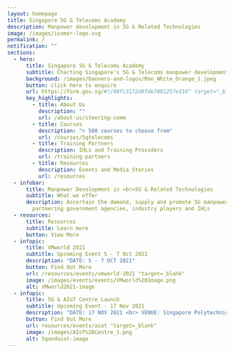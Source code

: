 ```yaml
---
layout: homepage
title: Singapore 5G & Telecoms Academy
description: Manpower development in 5G & Related Technologies
image: /images/isomer-logo.svg
permalink: /
notification: ""
sections:
  - hero:
      title: Singapore 5G & Telecoms Academy
      subtitle: Charting Singapore's 5G & Telecoms manpower development with you
      background: /images/banners-and-logos/Man_White_Orange_1.jpeg
      button: click here to enquire
      url: https://form.gov.sg/#!/60fc3172d0fde7001257e316" target="_blank
      key_highlights:
        - title: About Us
          description: ""
          url: /about-us/steering-comm
        - title: Courses
          description: "> 500 courses to choose from"
          url: /courses/5gtelecoms
        - title: Training Partners
          description: IHLs and Training Providers
          url: /training-partners
        - title: Resources
          description: Events and Media Stories
          url: /resources
  - infobar:
      title: Manpower Development in <br>5G & Related Technologies
      subtitle: What we offer
      description: Ascertain the demand, supply and promote 5G manpower development by
        partnering government agencies, industry players and IHLs
  - resources:
      title: Resources
      subtitle: Learn more
      button: View More
  - infopic:
      title: VMworld 2021
      subtitle: Upcoming Event 5 - 7 Oct 2021
      description: "DATE: 5 - 7 OCT 2021"
      button: Find Out More
      url: /resources/events/vmworld-2021 "target=_blank"
      image: /images/events/events/VMworld%20Image.png
      alt: VMworld2021-image
  - infopic:
      title: 5G & AIoT Centre Launch
      subtitle: Upcoming Event - 17 Nov 2021
      description: "DATE: 17 NOV 2021 <br> VENUE: Singapore Polytechnic"
      button: Find Out More
      url: resources/events/aiot "target=_blank"
      image: /images/AIoT%20Centre_1.png
      alt: 5gandaiot-image
---
```

